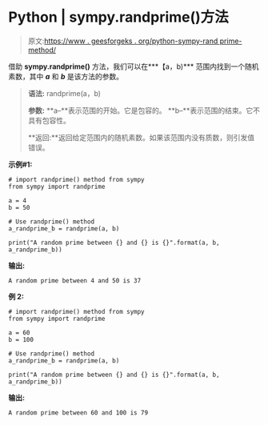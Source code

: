 # Python | sympy.randprime()方法

> 原文:[https://www . geesforgeks . org/python-sympy-rand prime-method/](https://www.geeksforgeeks.org/python-sympy-randprime-method/)

借助 **sympy.randprime()** 方法，我们可以在***【a，b)*** 范围内找到一个随机素数，其中 ***a*** 和 ***b*** 是该方法的参数。

> **语法:** randprime(a，b)
> 
> **参数:**
> **a–**表示范围的开始。它是包容的。
> **b–**表示范围的结束。它不具有包容性。
> 
> **返回:**返回给定范围内的随机素数。如果该范围内没有质数，则引发值错误。

**示例#1:**

```
# import randprime() method from sympy
from sympy import randprime

a = 4
b = 50

# Use randprime() method 
a_randprime_b = randprime(a, b) 

print("A random prime between {} and {} is {}".format(a, b, a_randprime_b))
```

**输出:**

```
A random prime between 4 and 50 is 37

```

**例 2:**

```
# import randprime() method from sympy
from sympy import randprime

a = 60
b = 100

# Use randprime() method 
a_randprime_b = randprime(a, b) 

print("A random prime between {} and {} is {}".format(a, b, a_randprime_b))          
```

**输出:**

```
A random prime between 60 and 100 is 79

```